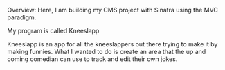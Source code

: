 
Overview: 
Here, I am building my CMS project with Sinatra using the MVC paradigm.

My program is called Kneeslapp

Kneeslapp is an app for all the kneeslappers out there trying to make it by making funnies. What I wanted to do is create an area that the up and coming comedian can use to track and edit their own jokes. 